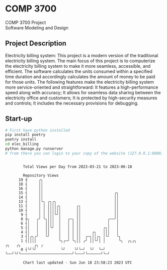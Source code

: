 # COMP 3700
COMP 3700 Project  
Software Modeling and Design
## Project Description
Electricity billing system: This project is a modern version of the traditional electricity billing system. The main focus of this project is to computerize the electricity billing system to make it more seamless, accessible, and efficient. The software calculates the units consumed within a specified time duration and accordingly calculates the amount of money to be paid for those units. The following features make the electricity billing system more service-oriented and straightforward: It features a high-performance speed along with accuracy; It allows for seamless data sharing between the electricity office and customers; It is protected by high-security measures and controls; It includes the necessary provisions for debugging.

## Start-up
```bash
# First have python installed
pip install poetry
poetry install
cd elec_billing
python manage.py runserver
# from there you can login to your copy of the website (127.0.0.1:8000), default creds are admin/admin
```

```

        Total Views per Day from 2023-03-21 to 2023-06-18

        Repository Views
      19 ┼     ╭╮
      18 ┤     ││
      16 ┤     ││
      15 ┤     ││                                ╭╮
      14 ┤     ││                                ││
      13 ┤     │╰╮ ╭╮╭╮                          ││
      11 ┤     │ │ ││││╭╮       ╭╮               ││
      10 ┤     │ │ ││││││       ││               ││
       9 ┤     │ │ │││╰╯│       ││               ││
       8 ┼╮   ╭╯ ╰╮│││  │   ╭─╮ ││            ╭──╯│
       6 ┤│   │   ││││  │   │ │ ││            │   │
       5 ┤│   │   ││╰╯  │   │ │ ││          ╭╮│   │
       4 ┤│   │   ││    │   │ │ ││     ╭╮   │││   │
       3 ┤│╭╮╭╯   ╰╯    │   │ │ ││  ╭─╮││╭╮ │╰╯   ╰╮
       1 ┤││││          ╰╮╭─╯ ╰╮││ ╭╯ ││╰╯│ │      ╰╮  ╭╮╭╮                       ╭╮   ╭╮      ╭╮ ╭
       0 ┤╰╯╰╯           ╰╯    ╰╯╰─╯  ╰╯  ╰─╯       ╰──╯╰╯╰───────────────────────╯╰───╯╰──────╯╰─╯

        Chart last updated - Sun Jun 18 23:58:23 2023 UTC
        
```
